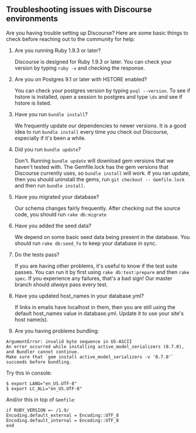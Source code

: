 ## Troubleshooting issues with Discourse environments

Are you having trouble setting up Discourse? Here are some basic things to check before
reaching out to the community for help:


1. Are you running Ruby 1.9.3 or later?

   Discourse is designed for Ruby 1.9.3 or later. You can check your version by typing 
   `ruby -v` and checking the response.


2. Are you on Postgres 9.1 or later with HSTORE enabled?

   You can check your postgres version by typing `psql --version`. To see if hstore is
   installed, open a session to postgres and type `\dx` and see if hstore is listed.


3. Have you run `bundle install`?

   We frequently update our dependencies to newer versions. It is a good idea to run
   `bundle install` every time you check out Discourse, especially if it's been a while.

4. Did you run `bundle update`?

   Don't. Running `bundle update` will download gem versions that we haven't tested with.
   The Gemfile.lock has the gem versions that Discourse currently uses, so `bundle install`
   will work.  If you ran update, then you should uninstall the gems, run
   `git checkout -- Gemfile.lock` and then run `bundle install`.

5. Have you migrated your database?

   Our schema changes fairly frequently. After checking out the source code, you should 
   run `rake db:migrate`


6. Have you added the seed data?

   We depend on some basic seed data being present in the database. You should run 
   `rake db:seed_fu` to keep your database in sync.


7. Do the tests pass?

   If you are having other problems, it's useful to know if the test suite passes. You 
   can run it by first using `rake db:test:prepare` and then `rake spec`. If you 
   experience any failures, that's a bad sign! Our master branch should *always* pass 
   every test.

8. Have you updated host_names in your database.yml?

   If links in emails have localhost in them, then you are still using the default host_names
   value in database.yml.  Update it to use your site's host name(s).
   
9. Are you having problems bundling:

```
ArgumentError: invalid byte sequence in US-ASCII
An error occurred while installing active_model_serializers (0.7.0), and Bundler cannot continue.
Make sure that `gem install active_model_serializers -v '0.7.0'` succeeds before bundling.
```

   Try this in console:

```
$ export LANG="en_US.UTF-8"
$ export LC_ALL="en_US.UTF-8"
```

   And/or this in top of `Gemfile`:

```
if RUBY_VERSION =~ /1.9/
Encoding.default_external = Encoding::UTF_8
Encoding.default_internal = Encoding::UTF_8
end
```
